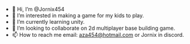 - 👋 Hi, I’m @Jornix454
- 👀 I’m interested in making a game for my kids to play.
- 🌱 I’m currently learning unity.
- 💞️ I’m looking to collaborate on 2d multiplayer base building game.
- 📫 How to reach me email: aza454@hotmail.com or Jornix in discord.

<!---
Jornix454/Jornix454 is a ✨ special ✨ repository because its `README.md` (this file) appears on your GitHub profile.
You can click the Preview link to take a look at your changes.
--->
